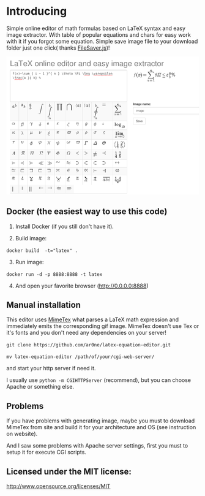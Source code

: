 Introducing
============

Simple online editor of math formulas based on LaTeX syntax and easy image extractor.
With table of popular equations and chars for easy work with it if you forgot some equation.
Simple save image file to your download folder just one click( thanks [FileSaver.js](https://github.com/eligrey/FileSaver.js))!

![Screenshot](screen.png)

## Docker (the easiest way to use this code)

1. Install Docker (if you still don't have it).

2. Build image:

`docker build  -t="latex" .`

3. Run image:

`docker run -d -p 8888:8888 -t latex`

4. And open your favorite browser (http://0.0.0.0:8888) 

## Manual installation

This editor uses [MimeTex](http://www.forkosh.com/mimetex.html) what parses a LaTeX math expression and immediately emits the corresponding gif image. MimeTex doesn't use Tex or it's fonts and you don't need any dependencies on your server!  

`git clone https://github.com/ar0ne/latex-equation-editor.git`

`mv latex-equation-editor /path/of/your/cgi-web-server/`

and start your http server if need it.

I usually use `python -m CGIHTTPServer` (recommend), but you can choose Apache or something else.

## Problems

If you have problems with generating image, maybe you must to download MimeTex from site and build it for your architecture and OS (see instruction on website). 

And I saw some problems with Apache server settings, first you must to setup it for execute CGI scripts.

## Licensed under the MIT license:

http://www.opensource.org/licenses/MIT